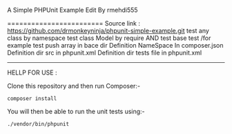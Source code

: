 A Simple PHPUnit Example Edit By rmehdi555

========================
Source link : https://github.com/drmonkeyninja/phpunit-simple-example.git
test any class by namespace
test class Model by require
AND test base test /for example test push array in bace dir
Definition NameSpace In composer.json
Definition dir src in phpunit.xml
Definition dir  tests file in phpunit.xml



---------------
HELLP FOR USE : 

Clone this repository and then run Composer:-

```
composer install
```

You will then be able to run the unit tests using:-

```
./vendor/bin/phpunit
```
